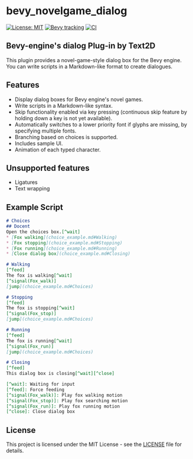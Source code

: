 # bevy_novelgame_dialog
[![License: MIT](https://img.shields.io/badge/License-MIT-yellow.svg)](https://opensource.org/licenses/MIT)
[![Bevy tracking](https://img.shields.io/badge/Bevy%20tracking-v0.16-lightblue)](https://github.com/bevyengine/bevy/blob/main/docs/plugins_guidelines.md#main-branch-tracking)
[![CI](https://github.com/ruzo-ruzo/bevy_novelgame_dialog/actions/workflows/bevy_ci.yml/badge.svg)](https://github.com/ruzo-ruzo/bevy_novelgame_dialog/actions/workflows/bevy_ci.yml)

## Bevy-engine's dialog Plug-in by Text2D

This plugin provides a novel-game-style dialog box for the Bevy engine. You can write scripts in a Markdown-like format to create dialogues.

## Features
- Display dialog boxes for Bevy engine's novel games.
- Write scripts in a Markdown-like syntax.
- Skip functionality enabled via key pressing (continuous skip feature by holding down a key is not yet available).
- Automatically switches to a lower priority font if glyphs are missing, by specifying multiple fonts.
- Branching based on choices is supported.
- Includes sample UI.
- Animation of each typed character.

## Unsupported features
- Ligatures
- Text wrapping

## Example Script
```markdown
# Choices
## Docent
Open the choices box.[^wait]
* [Fox walking](choice_example.md#Walking)
* [Fox stopping](choice_example.md#Stopping)
* [Fox running](choice_example.md#Running)
* [Close dialog box](choice_example.md#Closing)

# Walking
[^feed]
The fox is walking[^wait]
[^signal(Fox_walk)]
[jump](choice_example.md#Choices)

# Stopping
[^feed]
The fox is stopping[^wait]
[^signal(Fox_stop)]
[jump](choice_example.md#Choices)

# Running
[^feed]
The fox is running[^wait]
[^signal(Fox_run)]
[jump](choice_example.md#Choices)

# Closing
[^feed]
This dialog box is closing[^wait][^close]

[^wait]: Waiting for input  
[^feed]: Force feeding
[^signal(Fox_walk)]: Play fox walking motion  
[^signal(Fox_stop)]: Play fox searching motion  
[^signal(Fox_run)]: Play fox running motion  
[^close]: Close dialog box
```

## License
This project is licensed under the MIT License - see the [LICENSE](LICENSE) file for details.
